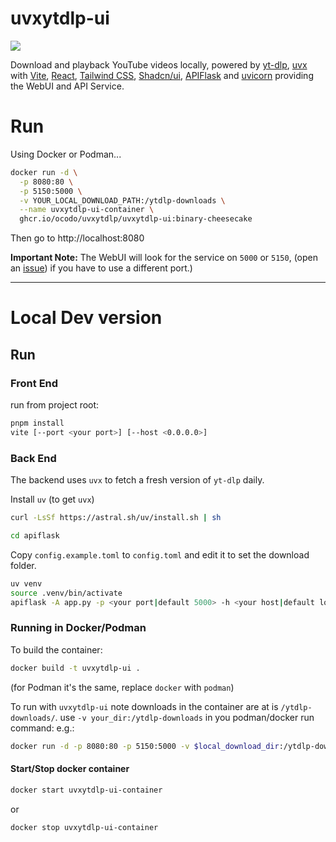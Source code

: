 # uvxytdlp-ui

[![](https://img.shields.io/badge/binary-cheesecake-blue?style=for-the-badge)](https://github.com/ocodo/uvxytlp/pkgs/container/uvxytdlp%2Fuvxytdlp-ui)

Download and playback YouTube videos locally, powered by [yt-dlp](https://github.com/yt-dlp/yt-dlp), [uvx](https://astral.sh/uv) with [Vite](https://vitejs.dev), [React](https://react.dev), [Tailwind CSS](https://tailwindcss.com), [Shadcn/ui](https://ui.shadcn.com), [APIFlask](https://apiflask.com) and [uvicorn](https://uvicorn.org) providing the WebUI and API Service.

# Run

Using Docker or Podman...

```bash
docker run -d \
  -p 8080:80 \
  -p 5150:5000 \
  -v YOUR_LOCAL_DOWNLOAD_PATH:/ytdlp-downloads \
  --name uvxytdlp-ui-container \
  ghcr.io/ocodo/uvxytdlp/uvxytdlp-ui:binary-cheesecake
```

Then go to http://localhost:8080

**Important Note:** The WebUI will look for the service on `5000` or `5150`, (open an [issue](https://github.com/ocodo/uvxytdlp/issues)) if you have to use a different port.)

- - -

# Local Dev version

## Run

### Front End

run from project root:

```sh
pnpm install
vite [--port <your port>] [--host <0.0.0.0>]
```

### Back End

The backend uses `uvx` to fetch a fresh version of `yt-dlp` daily.

Install `uv` (to get `uvx`)

```sh
curl -LsSf https://astral.sh/uv/install.sh | sh
```
```sh
cd apiflask
```

Copy `config.example.toml` to `config.toml` and edit it to set the download folder.

```sh
uv venv
source .venv/bin/activate
apiflask -A app.py -p <your port|default 5000> -h <your host|default localhost>
```

### Running in Docker/Podman

To build the container:

```sh
docker build -t uvxytdlp-ui .
```

(for Podman it's the same, replace `docker` with `podman`)

To run with `uvxytdlp-ui` note downloads in the container are at is `/ytdlp-downloads/`. use `-v your_dir:/ytdlp-downloads` in you podman/docker run command: e.g.:

```sh
docker run -d -p 8080:80 -p 5150:5000 -v $local_download_dir:/ytdlp-downloads --name uvxytdlp-ui-container uvxytdlp-ui
```

#### Start/Stop docker container

```sh
docker start uvxytdlp-ui-container
```

or

```sh
docker stop uvxytdlp-ui-container
```
